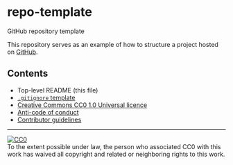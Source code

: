 # repo-template

GitHub repository template

This repository serves as an example of how to structure a project hosted on
[GitHub](https://github.com/).

## Contents

- Top-level README (this file)
- [`.gitignore` template](.gitignore)
- [Creative Commons CC0 1.0 Universal licence](LICENCE.md)
- [Anti-code of conduct](CODE_OF_CONDUCT.md)
- [Contributor guidelines](CONTRIBUTING.md)

<hr>

<p xmlns:dct="http://purl.org/dc/terms/">
  <a href="http://creativecommons.org/publicdomain/zero/1.0/" rel="license">
    <img
      alt="CC0"
      style="border-style: none;"
      src="http://i.creativecommons.org/p/zero/1.0/88x31.png"
    >
  </a>
  <br>
  To the extent possible under law,
  <span rel="dct:publisher" resource="[_:publisher]">
    the person who associated CC0
  </span>
  with this work has waived all copyright and related or neighboring rights to
  this work.
</p>
